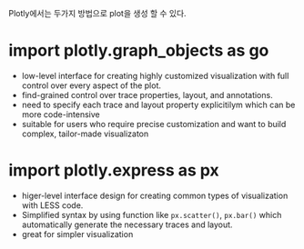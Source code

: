 Plotly에서는 두가지 방법으로 plot을 생성 할 수 있다.   
# import plotly.graph_objects as go  
- low-level interface for creating highly customized visualization with full control over every aspect of the plot.  
- find-grained control over trace properties, layout, and annotations.  
- need to specify each trace and layout property explicitilym which can be more code-intensive  
- suitable for users who require precise customization and want to build complex, tailor-made visualizaton  

# import plotly.express as px 
- higer-level interface design for creating common types of visualization with LESS code.  
- Simplified syntax by using function like `px.scatter()`, `px.bar()` which automatically generate the necessary traces and layout.  
- great for simpler visualization
